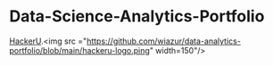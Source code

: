 # Data-Science-Analytics-Portfolio
[HackerU](https://hackerusa.com/).<img src ="https://github.com/wiazur/data-analytics-portfolio/blob/main/hackeru-logo.ping" width=150"/>
  
